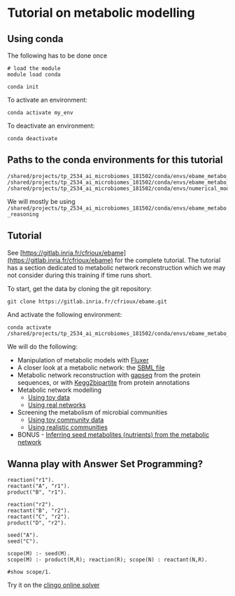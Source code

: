 # Tutorial on metabolic modelling

## Using conda

The following has to be done once

```
# load the module
module load conda

conda init
```

To activate an environment:

```
conda activate my_env
````

To deactivate an environment:

```
conda deactivate
```

## Paths to the conda environments for this tutorial

```
/shared/projects/tp_2534_ai_microbiomes_181502/conda/envs/ebame_metabo_gapseq
/shared/projects/tp_2534_ai_microbiomes_181502/conda/envs/ebame_metabo_reasoning
/shared/projects/tp_2534_ai_microbiomes_181502/conda/envs/numerical_modelling
```

We will mostly be using `/shared/projects/tp_2534_ai_microbiomes_181502/conda/envs/ebame_metabo_reasoning`

## Tutorial

See [https://gitlab.inria.fr/cfrioux/ebame](https://gitlab.inria.fr/cfrioux/ebame) for the complete tutorial.
The tutorial has a section dedicated to metabolic network reconstruction which we may not consider during this training if time runs short.

To start, get the data by cloning the git repository:
```
git clone https://gitlab.inria.fr/cfrioux/ebame.git
```

And activate the following environment:
```
conda activate /shared/projects/tp_2534_ai_microbiomes_181502/conda/envs/ebame_metabo_reasoning
```

We will do the following:

- Manipulation of metabolic models with [Fluxer](https://fluxer.umbc.edu/)
- A closer look at a metabolic network: the [SBML file](https://gitlab.inria.fr/cfrioux/ebame#a-closer-look-at-a-metabolic-network-the-sbml)
- Metabolic network reconstruction with [gapseq](https://gitlab.inria.fr/cfrioux/ebame#tutorial---metabolic-reconstruction-with-gapseq) from the protein sequences, or with [Kegg2bipartite](https://gitlab.inria.fr/cfrioux/ebame#metabolic-network-reconstruction-using-the-kegg-database-and-kegg2bipartite) from protein annotations
- Metabolic network modelling
    - [Using toy data](https://gitlab.inria.fr/cfrioux/ebame#using-toy-data-)
    - [Using real networks](https://gitlab.inria.fr/cfrioux/ebame#using-real-networks-)
- Screening the metabolism of microbial communities
    - [Using toy community data](https://gitlab.inria.fr/cfrioux/ebame#using-toy-community-data-)
    - [Using realistic communities](https://gitlab.inria.fr/cfrioux/ebame#using-realistic-communities-)
- BONUS - [Inferring seed metabolites (nutrients) from the metabolic network](https://gitlab.inria.fr/cfrioux/ebame#inferring-seed-metabolites-nutrients-from-the-metabolic-network)


## Wanna play with Answer Set Programming?

```
reaction("r1").
reactant("A", "r1").
product("B", "r1").

reaction("r2").
reactant("B", "r2").
reactant("C", "r2").
product("D", "r2").

seed("A").
seed("C").

scope(M) :- seed(M).
scope(M) :- product(M,R); reaction(R); scope(N) : reactant(N,R).

#show scope/1.
```

Try it on the [clingo online solver](https://potassco.org/clingo/run/)









